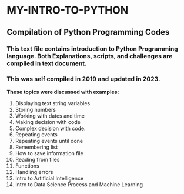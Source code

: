 # MY-INTRO-TO-PYTHON 
## Compilation of Python Programming Codes
### This text file contains introduction to Python Programming language. Both Explanations, scripts, and challenges are compiled in text document.
### This was self compiled in 2019 and updated in 2023.
**These topics were discussed with examples:**
1. Displaying text string variables
2. Storing numbers 
3. Working with dates and time 
4. Making decision with code 
5. Complex decision with code.
6. Repeating events 
7. Repeating events until done 
8. Remembering list 
9. How to save information file 
10. Reading from files 
11. Functions 
12. Handling errors
13. Intro to Artificial Intelligence
14. Intro to Data Science Process and Machine Learning
